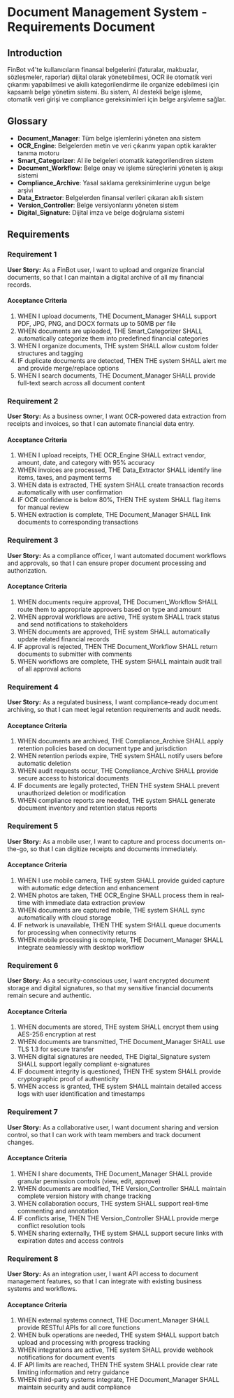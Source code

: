 # Document Management System - Requirements Document

## Introduction

FinBot v4'te kullanıcıların finansal belgelerini (faturalar, makbuzlar, sözleşmeler, raporlar) dijital olarak yönetebilmesi, OCR ile otomatik veri çıkarımı yapabilmesi ve akıllı kategorilendirme ile organize edebilmesi için kapsamlı belge yönetim sistemi. Bu sistem, AI destekli belge işleme, otomatik veri girişi ve compliance gereksinimleri için belge arşivleme sağlar.

## Glossary

- **Document_Manager**: Tüm belge işlemlerini yöneten ana sistem
- **OCR_Engine**: Belgelerden metin ve veri çıkarımı yapan optik karakter tanıma motoru
- **Smart_Categorizer**: AI ile belgeleri otomatik kategorilendiren sistem
- **Document_Workflow**: Belge onay ve işleme süreçlerini yöneten iş akışı sistemi
- **Compliance_Archive**: Yasal saklama gereksinimlerine uygun belge arşivi
- **Data_Extractor**: Belgelerden finansal verileri çıkaran akıllı sistem
- **Version_Controller**: Belge versiyonlarını yöneten sistem
- **Digital_Signature**: Dijital imza ve belge doğrulama sistemi

## Requirements

### Requirement 1

**User Story:** As a FinBot user, I want to upload and organize financial documents, so that I can maintain a digital archive of all my financial records.

#### Acceptance Criteria

1. WHEN I upload documents, THE Document_Manager SHALL support PDF, JPG, PNG, and DOCX formats up to 50MB per file
2. WHEN documents are uploaded, THE Smart_Categorizer SHALL automatically categorize them into predefined financial categories
3. WHEN I organize documents, THE system SHALL allow custom folder structures and tagging
4. IF duplicate documents are detected, THEN THE system SHALL alert me and provide merge/replace options
5. WHEN I search documents, THE Document_Manager SHALL provide full-text search across all document content

### Requirement 2

**User Story:** As a business owner, I want OCR-powered data extraction from receipts and invoices, so that I can automate financial data entry.

#### Acceptance Criteria

1. WHEN I upload receipts, THE OCR_Engine SHALL extract vendor, amount, date, and category with 95% accuracy
2. WHEN invoices are processed, THE Data_Extractor SHALL identify line items, taxes, and payment terms
3. WHEN data is extracted, THE system SHALL create transaction records automatically with user confirmation
4. IF OCR confidence is below 80%, THEN THE system SHALL flag items for manual review
5. WHEN extraction is complete, THE Document_Manager SHALL link documents to corresponding transactions

### Requirement 3

**User Story:** As a compliance officer, I want automated document workflows and approvals, so that I can ensure proper document processing and authorization.

#### Acceptance Criteria

1. WHEN documents require approval, THE Document_Workflow SHALL route them to appropriate approvers based on type and amount
2. WHEN approval workflows are active, THE system SHALL track status and send notifications to stakeholders
3. WHEN documents are approved, THE system SHALL automatically update related financial records
4. IF approval is rejected, THEN THE Document_Workflow SHALL return documents to submitter with comments
5. WHEN workflows are complete, THE system SHALL maintain audit trail of all approval actions

### Requirement 4

**User Story:** As a regulated business, I want compliance-ready document archiving, so that I can meet legal retention requirements and audit needs.

#### Acceptance Criteria

1. WHEN documents are archived, THE Compliance_Archive SHALL apply retention policies based on document type and jurisdiction
2. WHEN retention periods expire, THE system SHALL notify users before automatic deletion
3. WHEN audit requests occur, THE Compliance_Archive SHALL provide secure access to historical documents
4. IF documents are legally protected, THEN THE system SHALL prevent unauthorized deletion or modification
5. WHEN compliance reports are needed, THE system SHALL generate document inventory and retention status reports

### Requirement 5

**User Story:** As a mobile user, I want to capture and process documents on-the-go, so that I can digitize receipts and documents immediately.

#### Acceptance Criteria

1. WHEN I use mobile camera, THE system SHALL provide guided capture with automatic edge detection and enhancement
2. WHEN photos are taken, THE OCR_Engine SHALL process them in real-time with immediate data extraction preview
3. WHEN documents are captured mobile, THE system SHALL sync automatically with cloud storage
4. IF network is unavailable, THEN THE system SHALL queue documents for processing when connectivity returns
5. WHEN mobile processing is complete, THE Document_Manager SHALL integrate seamlessly with desktop workflow

### Requirement 6

**User Story:** As a security-conscious user, I want encrypted document storage and digital signatures, so that my sensitive financial documents remain secure and authentic.

#### Acceptance Criteria

1. WHEN documents are stored, THE system SHALL encrypt them using AES-256 encryption at rest
2. WHEN documents are transmitted, THE Document_Manager SHALL use TLS 1.3 for secure transfer
3. WHEN digital signatures are needed, THE Digital_Signature system SHALL support legally compliant e-signatures
4. IF document integrity is questioned, THEN THE system SHALL provide cryptographic proof of authenticity
5. WHEN access is granted, THE system SHALL maintain detailed access logs with user identification and timestamps

### Requirement 7

**User Story:** As a collaborative user, I want document sharing and version control, so that I can work with team members and track document changes.

#### Acceptance Criteria

1. WHEN I share documents, THE Document_Manager SHALL provide granular permission controls (view, edit, approve)
2. WHEN documents are modified, THE Version_Controller SHALL maintain complete version history with change tracking
3. WHEN collaboration occurs, THE system SHALL support real-time commenting and annotation
4. IF conflicts arise, THEN THE Version_Controller SHALL provide merge conflict resolution tools
5. WHEN sharing externally, THE system SHALL support secure links with expiration dates and access controls

### Requirement 8

**User Story:** As an integration user, I want API access to document management features, so that I can integrate with existing business systems and workflows.

#### Acceptance Criteria

1. WHEN external systems connect, THE Document_Manager SHALL provide RESTful APIs for all core functions
2. WHEN bulk operations are needed, THE system SHALL support batch upload and processing with progress tracking
3. WHEN integrations are active, THE system SHALL provide webhook notifications for document events
4. IF API limits are reached, THEN THE system SHALL provide clear rate limiting information and retry guidance
5. WHEN third-party systems integrate, THE Document_Manager SHALL maintain security and audit compliance